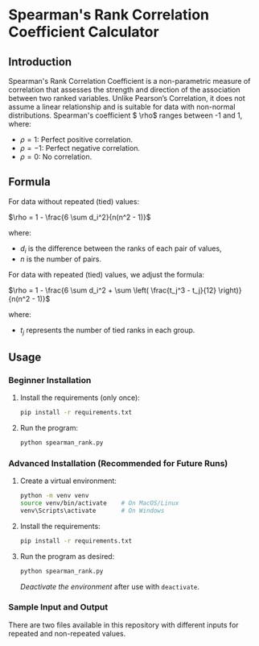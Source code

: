 # Spearman's Rank Correlation Coefficient Calculator

## Introduction

Spearman's Rank Correlation Coefficient is a non-parametric measure of correlation that assesses the strength and direction of the association between two ranked variables. Unlike Pearson’s Correlation, it does not assume a linear relationship and is suitable for data with non-normal distributions. Spearman's coefficient $ \rho$ ranges between -1 and 1, where:
- $\rho = 1$: Perfect positive correlation.
- $\rho = -1$: Perfect negative correlation.
- $\rho = 0$: No correlation.

## Formula

For data without repeated (tied) values:

$\rho = 1 - \frac{6 \sum d_i^2}{n(n^2 - 1)}$

where:
- $d_i$ is the difference between the ranks of each pair of values,
- $n$ is the number of pairs.

For data with repeated (tied) values, we adjust the formula:

$\rho = 1 - \frac{6 \sum d_i^2 + \sum \left( \frac{t_j^3 - t_j}{12} \right)}{n(n^2 - 1)}$

where:
- $t_j$ represents the number of tied ranks in each group.

## Usage

### Beginner Installation

1. Install the requirements (only once):
   ```bash
   pip install -r requirements.txt
   ```
2. Run the program:
   ```bash
   python spearman_rank.py
   ```

### Advanced Installation (Recommended for Future Runs)

1. Create a virtual environment:
   ```bash
   python -m venv venv
   source venv/bin/activate    # On MacOS/Linux
   venv\Scripts\activate       # On Windows
   ```
2. Install the requirements:
   ```bash
   pip install -r requirements.txt
   ```
3. Run the program as desired:
   ```bash
   python spearman_rank.py
   ```
   *Deactivate the environment* after use with `deactivate`.

### Sample Input and Output

There are two files available in this repository with different inputs for repeated and non-repeated values.
